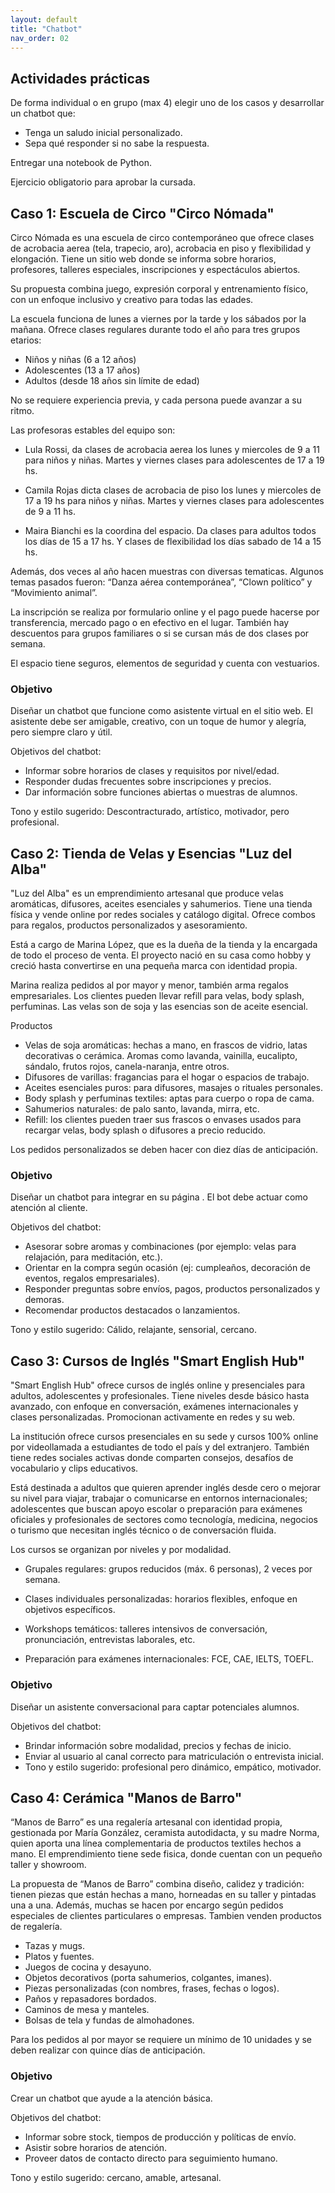 ```yaml
---
layout: default
title: "Chatbot"
nav_order: 02
---
```


## Actividades prácticas

De forma individual o en grupo (max 4) elegir uno de los casos y desarrollar un chatbot que:

- Tenga un saludo inicial personalizado.
- Sepa qué responder si no sabe la respuesta.

Entregar una notebook de Python.

Ejercicio obligatorio para aprobar la cursada.

## Caso 1: Escuela de Circo "Circo Nómada"

Circo Nómada es una escuela de circo contemporáneo que ofrece clases de acrobacia aerea (tela, trapecio, aro), acrobacia en piso y flexibilidad y elongación. Tiene un sitio web donde se informa sobre horarios, profesores, talleres especiales, inscripciones y espectáculos abiertos.

Su propuesta combina juego, expresión corporal y entrenamiento físico, con un enfoque inclusivo y creativo para todas las edades.

La escuela funciona de lunes a viernes por la tarde y los sábados por la mañana. Ofrece clases regulares durante todo el año para tres grupos etarios:

- Niños y niñas (6 a 12 años)
- Adolescentes (13 a 17 años)
- Adultos (desde 18 años sin límite de edad)

No se requiere experiencia previa, y cada persona puede avanzar a su ritmo.

Las profesoras estables del equipo son:

- Lula Rossi, da clases de acrobacia aerea los lunes y miercoles de 9 a 11 para niños y niñas. Martes y viernes clases para adolescentes de 17 a 19 hs.

- Camila Rojas dicta clases de acrobacia de piso los lunes y miercoles de 17 a 19 hs para niños y niñas. Martes y viernes clases para adolescentes de 9 a 11 hs.

- Maira Bianchi es la coordina del espacio. Da clases para adultos todos los días de 15 a 17 hs. Y clases de flexibilidad los días sabado de 14 a 15 hs.

Además, dos veces al año hacen muestras con diversas tematicas. Algunos temas pasados fueron: “Danza aérea contemporánea”, “Clown político” y “Movimiento animal”.

La inscripción se realiza por formulario online y el pago puede hacerse por transferencia, mercado pago o en efectivo en el lugar. También hay descuentos para grupos familiares o si se cursan más de dos clases por semana.

El espacio tiene seguros, elementos de seguridad y cuenta con vestuarios.

### Objetivo

Diseñar un chatbot que funcione como asistente virtual en el sitio web. El asistente debe ser amigable, creativo, con un toque de humor y alegría, pero siempre claro y útil.

Objetivos del chatbot:

- Informar sobre horarios de clases y requisitos por nivel/edad.
- Responder dudas frecuentes sobre inscripciones y precios.
- Dar información sobre funciones abiertas o muestras de alumnos.

Tono y estilo sugerido: Descontracturado, artístico, motivador, pero profesional.

## Caso 2: Tienda de Velas y Esencias "Luz del Alba"

"Luz del Alba" es un emprendimiento artesanal que produce velas aromáticas, difusores, aceites esenciales y sahumerios. Tiene una tienda física y vende online por redes sociales y catálogo digital. Ofrece combos para regalos, productos personalizados y asesoramiento.

Está a cargo de Marina López, que es la dueña de la tienda y la encargada de todo el proceso de venta. El proyecto nació en su casa como hobby y creció hasta convertirse en una pequeña marca con identidad propia.

Marina realiza pedidos al por mayor y menor, también arma regalos empresariales. Los clientes pueden llevar refill para velas, body splash, perfuminas. Las velas son de soja y las esencias son de aceite esencial.

Productos

- Velas de soja aromáticas: hechas a mano, en frascos de vidrio, latas decorativas o cerámica. Aromas como lavanda, vainilla, eucalipto, sándalo, frutos rojos, canela-naranja, entre otros.
- Difusores de varillas: fragancias para el hogar o espacios de trabajo.
- Aceites esenciales puros: para difusores, masajes o rituales personales.
- Body splash y perfuminas textiles: aptas para cuerpo o ropa de cama.
- Sahumerios naturales: de palo santo, lavanda, mirra, etc.
- Refill: los clientes pueden traer sus frascos o envases usados para recargar velas, body splash o difusores a precio reducido.

Los pedidos personalizados se deben hacer con diez días de anticipación.

### Objetivo

Diseñar un chatbot para integrar en su página . El bot debe actuar como atención al cliente.

Objetivos del chatbot:

- Asesorar sobre aromas y combinaciones (por ejemplo: velas para relajación, para meditación, etc.).
- Orientar en la compra según ocasión (ej: cumpleaños, decoración de eventos, regalos empresariales).
- Responder preguntas sobre envíos, pagos, productos personalizados y demoras.
- Recomendar productos destacados o lanzamientos.

Tono y estilo sugerido: Cálido, relajante, sensorial, cercano.

## Caso 3: Cursos de Inglés "Smart English Hub"

"Smart English Hub" ofrece cursos de inglés online y presenciales para adultos, adolescentes y profesionales. Tiene niveles desde básico hasta avanzado, con enfoque en conversación, exámenes internacionales y clases personalizadas. Promocionan activamente en redes y su web.

La institución ofrece cursos presenciales en su sede y cursos 100% online por videollamada a estudiantes de todo el país y del extranjero. También tiene redes sociales activas donde comparten consejos, desafíos de vocabulario y clips educativos.

Está destinada a adultos que quieren aprender inglés desde cero o mejorar su nivel para viajar, trabajar o comunicarse en entornos internacionales; adolescentes que buscan apoyo escolar o preparación para exámenes oficiales y profesionales de sectores como tecnología, medicina, negocios o turismo que necesitan inglés técnico o de conversación fluida.

Los cursos se organizan por niveles y por modalidad.

- Grupales regulares: grupos reducidos (máx. 6 personas), 2 veces por semana.
- Clases individuales personalizadas: horarios flexibles, enfoque en objetivos específicos.
- Workshops temáticos: talleres intensivos de conversación, pronunciación, entrevistas laborales, etc.

- Preparación para exámenes internacionales: FCE, CAE, IELTS, TOEFL.

### Objetivo

Diseñar un asistente conversacional para captar potenciales alumnos.

Objetivos del chatbot:

- Brindar información sobre modalidad, precios y fechas de inicio.
- Enviar al usuario al canal correcto para matriculación o entrevista inicial.
- Tono y estilo sugerido: profesional pero dinámico, empático, motivador.

## Caso 4: Cerámica "Manos de Barro"

“Manos de Barro” es una regalería artesanal con identidad propia, gestionada por María González, ceramista autodidacta, y su madre Norma, quien aporta una línea complementaria de productos textiles hechos a mano. El emprendimiento tiene sede fisica, donde cuentan con un pequeño taller y showroom.

La propuesta de “Manos de Barro” combina diseño, calidez y tradición: tienen piezas que están hechas a mano, horneadas en su taller y pintadas una a una. Además, muchas se hacen por encargo según pedidos especiales de clientes particulares o empresas. Tambien venden productos de regalería.

- Tazas y mugs.
- Platos y fuentes.
- Juegos de cocina y desayuno.
- Objetos decorativos (porta sahumerios, colgantes, imanes).
- Piezas personalizadas (con nombres, frases, fechas o logos).
- Paños y repasadores bordados.
- Caminos de mesa y manteles.
- Bolsas de tela y fundas de almohadones.

Para los pedidos al por mayor se requiere un mínimo de 10 unidades y se deben realizar con quince días de anticipación.

### Objetivo

Crear un chatbot que ayude a la atención básica.

Objetivos del chatbot:

- Informar sobre stock, tiempos de producción y políticas de envío.
- Asistir sobre horarios de atención.
- Proveer datos de contacto directo para seguimiento humano.

Tono y estilo sugerido: cercano, amable, artesanal.

